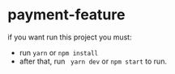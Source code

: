 # payment-feature
if you want run this project you must:
- run ```yarn``` or ```npm install```
- after that, run ``` yarn dev``` or ```npm start``` to run.

